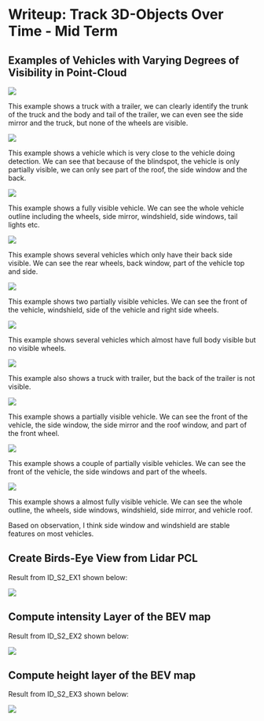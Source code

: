 # Writeup: Track 3D-Objects Over Time - Mid Term

## Examples of Vehicles with Varying Degrees of Visibility in Point-Cloud

![](/results/Figure1.png)

This example shows a truck with a trailer, we can clearly identify the trunk of the truck and the body and tail of the trailer, we can even see the side mirror and the truck, but none of the wheels are visible.

![](/results/Figure2.png)

This example shows a vehicle which is very close to the vehicle doing detection. We can see that because of the blindspot, the vehicle is only partially visible, we can only see part of the roof, the side window and the back.

![](/results/Figure3.png)

This example shows a fully visible vehicle. We can see the whole vehicle outline including the wheels, side mirror, windshield, side windows, tail lights etc.

![](/results/Figure4.png)

This example shows several vehicles which only have their back side visible. We can see the rear wheels, back window, part of the vehicle top and side.

![](/results/Figure5.png)

This example shows two partially visible vehicles. We can see the front of the vehicle, windshield, side of the vehicle and right side wheels.

![](/results/Figure6.png)

This example shows several vehicles which almost have full body visible but no visible wheels.

![](/results/Figure7.png)

This example also shows a truck with trailer, but the back of the trailer is not visible.

![](/results/Figure8.png)

This example shows a partially visible vehicle. We can see the front of the vehicle, the side window, the side mirror and the roof window, and part of the front wheel.

![](/results/Figure9.png)

This example shows a couple of partially visible vehicles. We can see the front of the vehicle, the side windows and part of the wheels.

![](/results/Figure10.png)

This example shows a almost fully visible vehicle. We can see the whole outline, the wheels, side windows, windshield, side mirror, and vehicle roof.


Based on observation, I think side window and windshield are stable features on most vehicles. 

## Create Birds-Eye View from Lidar PCL

Result from ID_S2_EX1 shown below:

![](/results/ID_S2_EX1.png)

## Compute intensity Layer of the BEV map

Result from ID_S2_EX2 shown below:

![](/results/bev_intensity_channel.png)

## Compute height layer of the BEV map

Result from ID_S2_EX3 shown below:

![](results/bev_height_channel.png)
